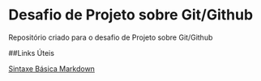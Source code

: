 # Desafio de Projeto sobre Git/Github
Repositório criado para o desafio de Projeto sobre Git/Github

##Links Úteis

[Sintaxe Básica Markdown](https://www.markdownguide.org/basic-syntax/)
